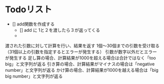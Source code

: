 
# Todoリスト

- [] add関数を作成する
  - [] add に 1と２を渡したら３が返ってくる
  - 
渡された引数に対して計算を行い、結果を返す
1個〜30個までの引数を受け取る（31個以上の引数を指定するとエラーが発生する）
引数が数字以外だとエラーが発生する
足し算の場合、計算結果が1000を超える場合は合計ではなく「too big」と文字列が返る
引き算の場合、計算結果がマイナスの場合は「negative number」と文字列が返る
かけ算の場合、計算結果が1000を越える場合は「big big number」と文字列が返る